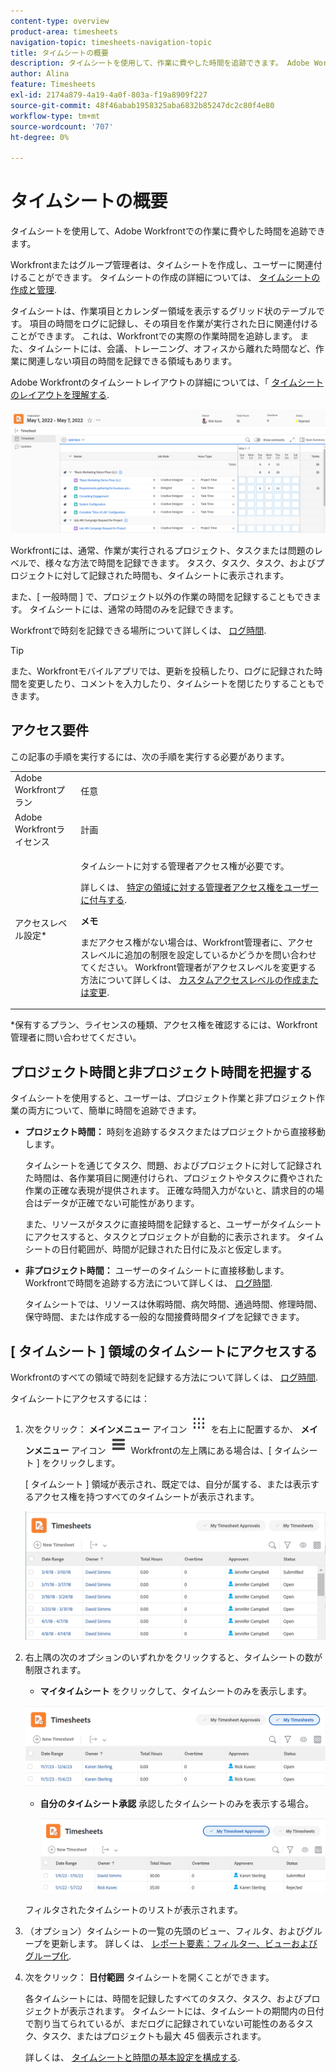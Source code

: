 ```yaml
---
content-type: overview
product-area: timesheets
navigation-topic: timesheets-navigation-topic
title: タイムシートの概要
description: タイムシートを使用して、作業に費やした時間を追跡できます。 Adobe Workfrontのタイムシートレイアウトの詳細については、「タイムシートレイアウトを理解する」を参照してください。
author: Alina
feature: Timesheets
exl-id: 2174a879-4a19-4a0f-803a-f19a8909f227
source-git-commit: 48f46abab1958325aba6832b85247dc2c80f4e80
workflow-type: tm+mt
source-wordcount: '707'
ht-degree: 0%

---
```


# タイムシートの概要

タイムシートを使用して、Adobe Workfrontでの作業に費やした時間を追跡できます。

Workfrontまたはグループ管理者は、タイムシートを作成し、ユーザーに関連付けることができます。 タイムシートの作成の詳細については、 [タイムシートの作成と管理](../create-and-manage-timesheets/create-and-manage-timesheets.md).

タイムシートは、作業項目とカレンダー領域を表示するグリッド状のテーブルです。 項目の時間をログに記録し、その項目を作業が実行された日に関連付けることができます。 これは、Workfrontでの実際の作業時間を追跡します。 また、タイムシートには、会議、トレーニング、オフィスから離れた時間など、作業に関連しない項目の時間を記録できる領域もあります。

Adobe Workfrontのタイムシートレイアウトの詳細については、「 [タイムシートのレイアウトを理解する](../../timesheets/timesheets/timesheet-layout.md).

![](assets/timesheet-example.png)

Workfrontには、通常、作業が実行されるプロジェクト、タスクまたは問題のレベルで、様々な方法で時間を記録できます。 タスク、タスク、タスク、およびプロジェクトに対して記録された時間も、タイムシートに表示されます。

また、[ 一般時間 ] で、プロジェクト以外の作業の時間を記録することもできます。 タイムシートには、通常の時間のみを記録できます。

Workfrontで時刻を記録できる場所について詳しくは、 [ログ時間](../../timesheets/create-and-manage-timesheets/log-time.md).

>[!TIP]
>
>また、Workfrontモバイルアプリでは、更新を投稿したり、ログに記録された時間を変更したり、コメントを入力したり、タイムシートを閉じたりすることもできます。

## アクセス要件

この記事の手順を実行するには、次の手順を実行する必要があります。

<table style="table-layout:auto"> 
 <col> 
 <col> 
 <tbody> 
  <tr> 
   <td role="rowheader">Adobe Workfrontプラン</td> 
   <td> <p>任意</p> </td> 
  </tr> 
  <tr> 
   <td role="rowheader">Adobe Workfrontライセンス</td> 
   <td> <p>計画 </p> </td> 
  </tr> 
  <tr> 
   <td role="rowheader">アクセスレベル設定*</td> 
   <td> <p>タイムシートに対する管理者アクセス権が必要です。 </p> <p>詳しくは、 <a href="../../administration-and-setup/add-users/configure-and-grant-access/grant-users-admin-access-certain-areas.md" class="MCXref xref">特定の領域に対する管理者アクセス権をユーザーに付与する</a>.</p> <p><b>メモ</b>

まだアクセス権がない場合は、Workfront管理者に、アクセスレベルに追加の制限を設定しているかどうかを問い合わせてください。 Workfront管理者がアクセスレベルを変更する方法について詳しくは、 <a href="../../administration-and-setup/add-users/configure-and-grant-access/create-modify-access-levels.md" class="MCXref xref">カスタムアクセスレベルの作成または変更</a>.</p> </td>
</tr> 
 </tbody> 
</table>

&#42;保有するプラン、ライセンスの種類、アクセス権を確認するには、Workfront管理者に問い合わせてください。


## プロジェクト時間と非プロジェクト時間を把握する

タイムシートを使用すると、ユーザーは、プロジェクト作業と非プロジェクト作業の両方について、簡単に時間を追跡できます。

* **プロジェクト時間：** 時刻を追跡するタスクまたはプロジェクトから直接移動します。

  タイムシートを通じてタスク、問題、およびプロジェクトに対して記録された時間は、各作業項目に関連付けられ、プロジェクトやタスクに費やされた作業の正確な表現が提供されます。 正確な時間入力がないと、請求目的の場合はデータが正確でない可能性があります。

  また、リソースがタスクに直接時間を記録すると、ユーザーがタイムシートにアクセスすると、タスクとプロジェクトが自動的に表示されます。 タイムシートの日付範囲が、時間が記録された日付に及ぶと仮定します。

* **非プロジェクト時間：** ユーザーのタイムシートに直接移動します。 Workfrontで時間を追跡する方法について詳しくは、   [ログ時間](../../timesheets/create-and-manage-timesheets/log-time.md).

  タイムシートでは、リソースは休暇時間、病欠時間、通過時間、修理時間、保守時間、または作成する一般的な間接費時間タイプを記録できます。

## [ タイムシート ] 領域のタイムシートにアクセスする

Workfrontのすべての領域で時刻を記録する方法について詳しくは、 [ログ時間](../../timesheets/create-and-manage-timesheets/log-time.md).

タイムシートにアクセスするには：

1. 次をクリック： **メインメニュー** アイコン ![](assets/dots-main-menu.png) を右上に配置するか、 **メインメニュー** アイコン ![](assets/lines-main-menu.png) Workfrontの左上隅にある場合は、[ タイムシート ] をクリックします。

   [ タイムシート ] 領域が表示され、既定では、自分が属する、または表示するアクセス権を持つすべてのタイムシートが表示されます。

   ![](assets/all-timesheets-list-nwe-350x68.png)

1. 右上隅の次のオプションのいずれかをクリックすると、タイムシートの数が制限されます。

   * **マイタイムシート** をクリックして、タイムシートのみを表示します。

   ![](assets/my-timesheets-list-various-statuses-nwe-350x60.png)

   * **自分のタイムシート承認** 承認したタイムシートのみを表示する場合。

     ![](assets/timesheets-i-approve-list-with0filters-new-nwe-350x61.png)

   フィルタされたタイムシートのリストが表示されます。

1. （オプション）タイムシートの一覧の先頭のビュー、フィルタ、およびグループを更新します。 詳しくは、 [レポート要素：フィルター、ビューおよびグループ化](../../reports-and-dashboards/reports/reporting-elements/reporting-elements-overview.md).

1. 次をクリック： **日付範囲** タイムシートを開くことができます。

   各タイムシートには、時間を記録したすべてのタスク、タスク、およびプロジェクトが表示されます。 タイムシートには、タイムシートの期間内の日付で割り当てられているが、まだログに記録されていない可能性のあるタスク、タスク、またはプロジェクトも最大 45 個表示されます。

   詳しくは、 [タイムシートと時間の基本設定を構成する](../../administration-and-setup/set-up-workfront/configure-timesheets-schedules/timesheet-and-hour-preferences.md).



